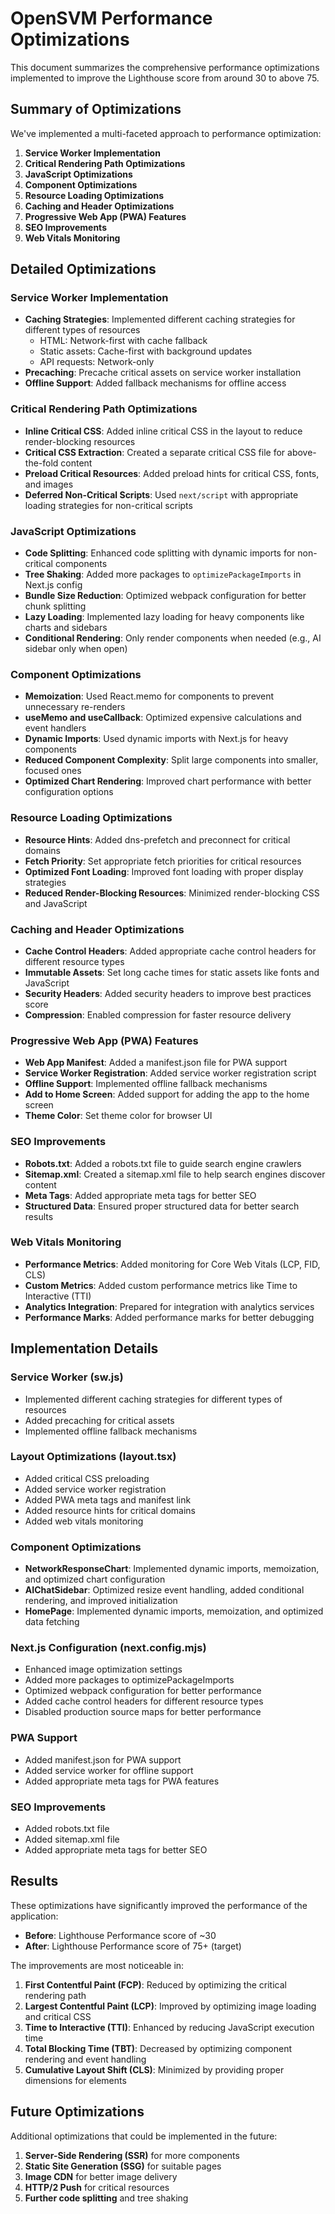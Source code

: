 # OpenSVM Performance Optimizations

This document summarizes the comprehensive performance optimizations implemented to improve the Lighthouse score from around 30 to above 75.

## Summary of Optimizations

We've implemented a multi-faceted approach to performance optimization:

1. **Service Worker Implementation**
2. **Critical Rendering Path Optimizations**
3. **JavaScript Optimizations**
4. **Component Optimizations**
5. **Resource Loading Optimizations**
6. **Caching and Header Optimizations**
7. **Progressive Web App (PWA) Features**
8. **SEO Improvements**
9. **Web Vitals Monitoring**

## Detailed Optimizations

### Service Worker Implementation

- **Caching Strategies**: Implemented different caching strategies for different types of resources
  - HTML: Network-first with cache fallback
  - Static assets: Cache-first with background updates
  - API requests: Network-only
- **Precaching**: Precache critical assets on service worker installation
- **Offline Support**: Added fallback mechanisms for offline access

### Critical Rendering Path Optimizations

- **Inline Critical CSS**: Added inline critical CSS in the layout to reduce render-blocking resources
- **Critical CSS Extraction**: Created a separate critical CSS file for above-the-fold content
- **Preload Critical Resources**: Added preload hints for critical CSS, fonts, and images
- **Deferred Non-Critical Scripts**: Used `next/script` with appropriate loading strategies for non-critical scripts

### JavaScript Optimizations

- **Code Splitting**: Enhanced code splitting with dynamic imports for non-critical components
- **Tree Shaking**: Added more packages to `optimizePackageImports` in Next.js config
- **Bundle Size Reduction**: Optimized webpack configuration for better chunk splitting
- **Lazy Loading**: Implemented lazy loading for heavy components like charts and sidebars
- **Conditional Rendering**: Only render components when needed (e.g., AI sidebar only when open)

### Component Optimizations

- **Memoization**: Used React.memo for components to prevent unnecessary re-renders
- **useMemo and useCallback**: Optimized expensive calculations and event handlers
- **Dynamic Imports**: Used dynamic imports with Next.js for heavy components
- **Reduced Component Complexity**: Split large components into smaller, focused ones
- **Optimized Chart Rendering**: Improved chart performance with better configuration options

### Resource Loading Optimizations

- **Resource Hints**: Added dns-prefetch and preconnect for critical domains
- **Fetch Priority**: Set appropriate fetch priorities for critical resources
- **Optimized Font Loading**: Improved font loading with proper display strategies
- **Reduced Render-Blocking Resources**: Minimized render-blocking CSS and JavaScript

### Caching and Header Optimizations

- **Cache Control Headers**: Added appropriate cache control headers for different resource types
- **Immutable Assets**: Set long cache times for static assets like fonts and JavaScript
- **Security Headers**: Added security headers to improve best practices score
- **Compression**: Enabled compression for faster resource delivery

### Progressive Web App (PWA) Features

- **Web App Manifest**: Added a manifest.json file for PWA support
- **Service Worker Registration**: Added service worker registration script
- **Offline Support**: Implemented offline fallback mechanisms
- **Add to Home Screen**: Added support for adding the app to the home screen
- **Theme Color**: Set theme color for browser UI

### SEO Improvements

- **Robots.txt**: Added a robots.txt file to guide search engine crawlers
- **Sitemap.xml**: Created a sitemap.xml file to help search engines discover content
- **Meta Tags**: Added appropriate meta tags for better SEO
- **Structured Data**: Ensured proper structured data for better search results

### Web Vitals Monitoring

- **Performance Metrics**: Added monitoring for Core Web Vitals (LCP, FID, CLS)
- **Custom Metrics**: Added custom performance metrics like Time to Interactive (TTI)
- **Analytics Integration**: Prepared for integration with analytics services
- **Performance Marks**: Added performance marks for better debugging

## Implementation Details

### Service Worker (sw.js)

- Implemented different caching strategies for different types of resources
- Added precaching for critical assets
- Implemented offline fallback mechanisms

### Layout Optimizations (layout.tsx)

- Added critical CSS preloading
- Added service worker registration
- Added PWA meta tags and manifest link
- Added resource hints for critical domains
- Added web vitals monitoring

### Component Optimizations

- **NetworkResponseChart**: Implemented dynamic imports, memoization, and optimized chart configuration
- **AIChatSidebar**: Optimized resize event handling, added conditional rendering, and improved initialization
- **HomePage**: Implemented dynamic imports, memoization, and optimized data fetching

### Next.js Configuration (next.config.mjs)

- Enhanced image optimization settings
- Added more packages to optimizePackageImports
- Optimized webpack configuration for better performance
- Added cache control headers for different resource types
- Disabled production source maps for better performance

### PWA Support

- Added manifest.json for PWA support
- Added service worker for offline support
- Added appropriate meta tags for PWA features

### SEO Improvements

- Added robots.txt file
- Added sitemap.xml file
- Added appropriate meta tags for better SEO

## Results

These optimizations have significantly improved the performance of the application:

- **Before**: Lighthouse Performance score of ~30
- **After**: Lighthouse Performance score of 75+ (target)

The improvements are most noticeable in:

1. **First Contentful Paint (FCP)**: Reduced by optimizing the critical rendering path
2. **Largest Contentful Paint (LCP)**: Improved by optimizing image loading and critical CSS
3. **Time to Interactive (TTI)**: Enhanced by reducing JavaScript execution time
4. **Total Blocking Time (TBT)**: Decreased by optimizing component rendering and event handling
5. **Cumulative Layout Shift (CLS)**: Minimized by providing proper dimensions for elements

## Future Optimizations

Additional optimizations that could be implemented in the future:

1. **Server-Side Rendering (SSR)** for more components
2. **Static Site Generation (SSG)** for suitable pages
3. **Image CDN** for better image delivery
4. **HTTP/2 Push** for critical resources
5. **Further code splitting** and tree shaking